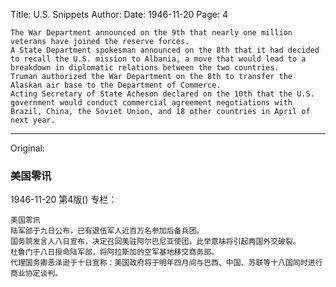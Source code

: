 Title: U.S. Snippets
Author:
Date: 1946-11-20
Page: 4

    The War Department announced on the 9th that nearly one million veterans have joined the reserve forces.
    A State Department spokesman announced on the 8th that it had decided to recall the U.S. mission to Albania, a move that would lead to a breakdown in diplomatic relations between the two countries.
    Truman authorized the War Department on the 8th to transfer the Alaskan air base to the Department of Commerce.
    Acting Secretary of State Acheson declared on the 10th that the U.S. government would conduct commercial agreement negotiations with Brazil, China, the Soviet Union, and 18 other countries in April of next year.



<hr /> 

Original: 


### 美国零讯

1946-11-20
第4版()
专栏：

    美国零讯
    陆军部于九日公布，已有退伍军人近百万名参加后备兵团。
    国务院发言人八日宣布，决定召回美驻阿尔巴尼亚使团，此举意味将引起两国外交破裂。
    杜鲁门于八日授命陆军部，将阿拉斯加的空军基地移交商务部。
    代理国务卿恶泽逊于十日宣称：美国政府将于明年四月间与巴西、中国、苏联等十八国同时进行商业协定谈判。
